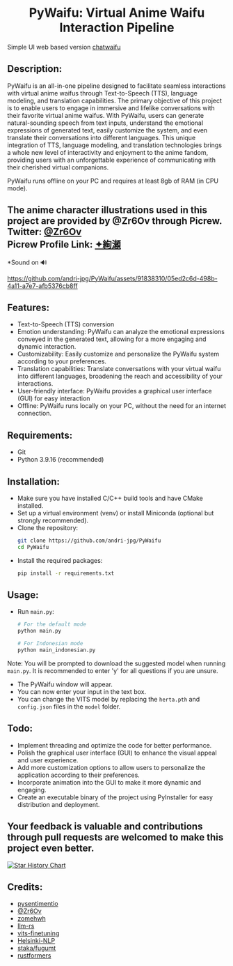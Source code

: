 <div align="center">
<h1>PyWaifu: Virtual Anime Waifu Interaction Pipeline</h1>

</div>

Simple UI web based version [chatwaifu](https://github.com/andri-jpg/chatwaifu)

## Description:
PyWaifu is an all-in-one pipeline designed to facilitate seamless interactions with virtual anime waifus through Text-to-Speech (TTS), language modeling, and translation capabilities. The primary objective of this project is to enable users to engage in immersive and lifelike conversations with their favorite virtual anime waifus. With PyWaifu, users can generate natural-sounding speech from text inputs, understand the emotional expressions of generated text, easily customize the system, and even translate their conversations into different languages. This unique integration of TTS, language modeling, and translation technologies brings a whole new level of interactivity and enjoyment to the anime fandom, providing users with an unforgettable experience of communicating with their cherished virtual companions.

PyWaifu runs offline on your PC and requires at least 8gb of RAM (in CPU mode).

## The anime character illustrations used in this project are provided by @Zr6Ov through Picrew. <br> Twitter: [@Zr6Ov](https://twitter.com/Zr6Ov) <br> Picrew Profile Link: [✦絢瀬](https://picrew.me/en/search/creator?crid=1560771)

*Sound on 🔊

https://github.com/andri-jpg/PyWaifu/assets/91838310/05ed2c6d-498b-4a11-a7e7-afb5376cb8ff

## Features:
- Text-to-Speech (TTS) conversion
- Emotion understanding: PyWaifu can analyze the emotional expressions conveyed in the generated text, allowing for a more engaging and dynamic interaction.
- Customizability: Easily customize and personalize the PyWaifu system according to your preferences.
- Translation capabilities: Translate conversations with your virtual waifu into different languages, broadening the reach and accessibility of your interactions.
- User-friendly interface: PyWaifu provides a graphical user interface (GUI) for easy interaction
- Offline: PyWaifu runs locally on your PC, without the need for an internet connection.

## Requirements:
- Git
- Python 3.9.16 (recommended)

## Installation:
- Make sure you have installed C/C++ build tools and have CMake installed.
- Set up a virtual environment (venv) or install Miniconda (optional but strongly recommended).
- Clone the repository:
  ```bash
  git clone https://github.com/andri-jpg/PyWaifu
  cd PyWaifu
  ```
- Install the required packages:
  ```bash
  pip install -r requirements.txt
  
  ```

## Usage:
- Run `main.py`:
  ```bash
  # For the default mode
  python main.py

  # For Indonesian mode
  python main_indonesian.py
  ```

Note: You will be prompted to download the suggested model when running `main.py`. It is recommended to enter 'y' for all questions if you are unsure.

- The PyWaifu window will appear.
- You can now enter your input in the text box.
- You can change the VITS model by replacing the `herta.pth` and `config.json` files in the `model` folder.

## Todo:
- Implement threading and optimize the code for better performance.
- Polish the graphical user interface (GUI) to enhance the visual appeal and user experience.
- Add more customization options to allow users to personalize the application according to their preferences.
- Incorporate animation into the GUI to make it more dynamic and engaging.
- Create an executable binary of the project using PyInstaller for easy distribution and deployment.

## Your feedback is valuable and contributions through pull requests are welcomed to make this project even better.

[![Star History Chart](https://api.star-history.com/svg?repos=andri-jpg/PyWaifu&type=Date)](https://star-history.com/#andri-jpg/PyWaifu&Date)

## Credits:
- [pysentimentio](https://github.com/pysentimiento)
- [@Zr6Ov](https://twitter.com/Zr6Ov)
- [zomehwh](https://huggingface.co/spaces/zomehwh/vits-models)
- [llm-rs](https://github.com/LLukas22/llm-rs-python)
- [vits-finetuning](https://github.com/SayaSS/vits-finetuning)
- [Helsinki-NLP](https://huggingface.co/Helsinki-NLP)
- [staka/fugumt](https://huggingface.co/staka/fugumt-ja-en)
- [rustformers](https://github.com/rustformers/llm)
